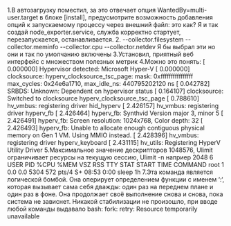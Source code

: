 1.В автозагрузку поместил, за это отвечает опция WantedBy=multi-user.target в блоке [install],
предусмотрите возможность добавления опций к запускаемому процессу через внешний файл: это как? Я и так создай node_exporter.service, служба корректно стартует, перезапускается, останавливается.
2.
--collector.filesystem
--collector.meminfo 
--collector.cpu
--collector.netdev
Я бы выбрал эти но они и так по умолчанию включены 
3.Установил, приятный веб интерфейс с множеством полезных метрик
4.Можно это понять:
[    0.000000] Hypervisor detected: Microsoft Hyper-V
[    0.000000] clocksource: hyperv_clocksource_tsc_page: mask: 0xffffffffffffffff max_cycles: 0x24e6a1710, max_idle_ns: 440795202120 ns
[    0.042782] SRBDS: Unknown: Dependent on hypervisor status
[    0.164107] clocksource: Switched to clocksource hyperv_clocksource_tsc_page
[    0.788610] hv_vmbus: registering driver hid_hyperv
[    2.426157] hv_vmbus: registering driver hyperv_fb
[    2.426464] hyperv_fb: Synthvid Version major 3, minor 5
[    2.426491] hyperv_fb: Screen resolution: 1024x768, Color depth: 32
[    2.426493] hyperv_fb: Unable to allocate enough contiguous physical memory on Gen 1 VM. Using MMIO instead.
[    2.428396] hv_vmbus: registering driver hyperv_keyboard
[    2.431115] hv_utils: Registering HyperV Utility Driver
5.Максимальное значение дескрипторов 1048576, Ulimit ограничивает ресурсы на текущую сессию, Ulimit -n наприер 2048
6 
USER         PID %CPU %MEM    VSZ   RSS TTY      STAT START   TIME COMMAND
root           1  0.0  0.0   5304   572 pts/4    S+   08:53   0:00 sleep 1h
7.Эта команда является логической бомбой. Она оперирует определением функции с именем ‘:‘, которая вызывает сама себя дважды: один раз на переднем плане и один раз в фоне. Она продолжает своё выполнение снова и снова, пока система не зависнет.
Никакой стабилизации не произошло, при вводе любой команды выдавало bash: fork: retry: Resource temporarily unavailable

